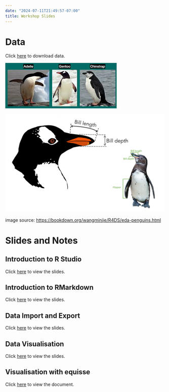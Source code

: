 ```yaml
---
date: "2024-07-11T21:49:57-07:00"
title: Workshop Slides
---
```


# Data

Click [here](/slides/data/penguins.csv) to download data.

![](images.jpeg)

![](depth.png)

image source: https://bookdown.org/wangminjie/R4DS/eda-penguins.html

# Slides and Notes

## Introduction to R Studio

Click [here](/slides/4Introduction_to_R_and_Rstudio/1_intro_R.html) to view the slides.

## Introduction to RMarkdown

Click [here](/slides/rmarkdown/rmarkdown.html) to view the slides.

## Data Import and Export



Click [here](/slides/7dataimport_export/7_import.html) to view the slides.


## Data Visualisation

Click [here](https://thiyangt.github.io/datavisualisation/week2/#/title-slide) to view the slides.


## Visualisation with equisse

Click [here](https://cran.r-project.org/web/packages/esquisse/vignettes/get-started.html) to view the document.

